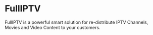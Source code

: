 # FullIPTV
FullIPTV is a powerful smart solution for re-distribute IPTV Channels, Movies and Video Content to your customers.
